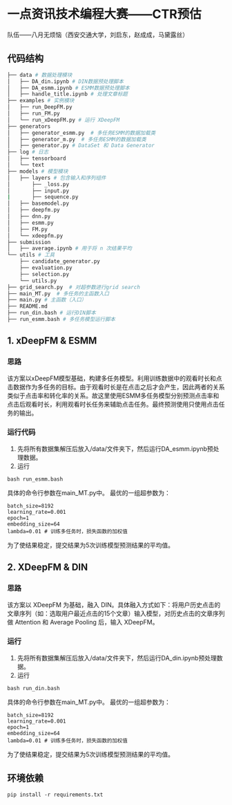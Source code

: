 # 一点资讯技术编程大赛——CTR预估

队伍——八月无烦恼（西安交通大学，刘启东，赵成成，马黛露丝）

## 代码结构

```bash
├── data # 数据处理模块
│   ├── DA_din.ipynb # DIN数据预处理脚本
│   ├── DA_esmm.ipynb # ESMM数据预处理脚本
│   ├── handle_title.ipynb # 处理文章标题
├── examples # 实例模块
│   ├── run_DeepFM.py
│   ├── run_FM.py
│   └── run_xDeepFM.py # 运行 XDeepFM
├── generators
│   ├── generator_esmm.py  # 多任务ESMM的数据加载类
│   ├── generator_m.py  # 多任务ESMM的数据加载类
│   ├── generator.py # DataSet 和 Data Generator
├── log # 日志
│   ├── tensorboard
│   └── text
├── models # 模型模块
│   ├── layers # 包含输入和序列组件
│   	├── _loss.py
│   	├── input.py
|       ├── sequence.py
│   ├── basemodel.py
│   ├── deepfm.py
│   ├── dnn.py
│   ├── esmm.py
│   ├── FM.py
│   └── xdeepfm.py
├── submission
│   ├── average.ipynb # 用于将 n 次结果平均
└── utils # 工具
    ├── candidate_generator.py
    ├── evaluation.py
    ├── selection.py
    └── utils.py
├── grid_search.py  # 对超参数进行grid search
├── main_MT.py  # 多任务的主函数入口
├── main.py # 主函数（入口）
├── README.md
├── run_din.bash # 运行DIN脚本
├── run_esmm.bash # 多任务模型运行脚本
```

## 1. xDeepFM & ESMM

### 思路

该方案以xDeepFM模型基础，构建多任务模型。利用训练数据中的观看时长和点击数据作为多任务的目标。由于观看时长是在点击之后才会产生，因此两者的关系类似于点击率和转化率的关系。故这里使用ESMM多任务模型分别预测点击率和点击后观看时长，利用观看时长任务来辅助点击任务。最终预测使用只使用点击任务的输出。

### 运行代码

1. 先将所有数据集解压后放入/data/文件夹下，然后运行DA_esmm.ipynb预处理数据。
2. 运行
```
bash run_esmm.bash
```
具体的命令行参数在main_MT.py中。
最优的一组超参数为：

```
batch_size=8192
learning_rate=0.001
epoch=1
embedding_size=64
lambda=0.01 # 训练多任务时，损失函数的加权值
```
为了使结果稳定，提交结果为5次训练模型预测结果的平均值。

## 2. XDeepFM & DIN

### 思路

该方案以 XDeepFM 为基础，融入 DIN。具体融入方式如下：将用户历史点击的文章序列（如：选取用户最近点击的15个文章）输入模型，对历史点击的文章序列做 Attention 和 Average Pooling 后，输入 XDeepFM。

### 运行

1. 先将所有数据集解压后放入/data/文件夹下，然后运行DA_din.ipynb预处理数据。
2. 运行

```
bash run_din.bash
```

具体的命令行参数在main_MT.py中。
最优的一组超参数为：

```
batch_size=8192
learning_rate=0.001
epoch=1
embedding_size=64
lambda=0.01 # 训练多任务时，损失函数的加权值
```

为了使结果稳定，提交结果为5次训练模型预测结果的平均值。

## 环境依赖
```
pip install -r requirements.txt
```

